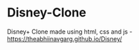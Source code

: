 # Disney-Clone
Disney+ Clone made using html, css and js - https://theabhiinavgarg.github.io/Disney/
